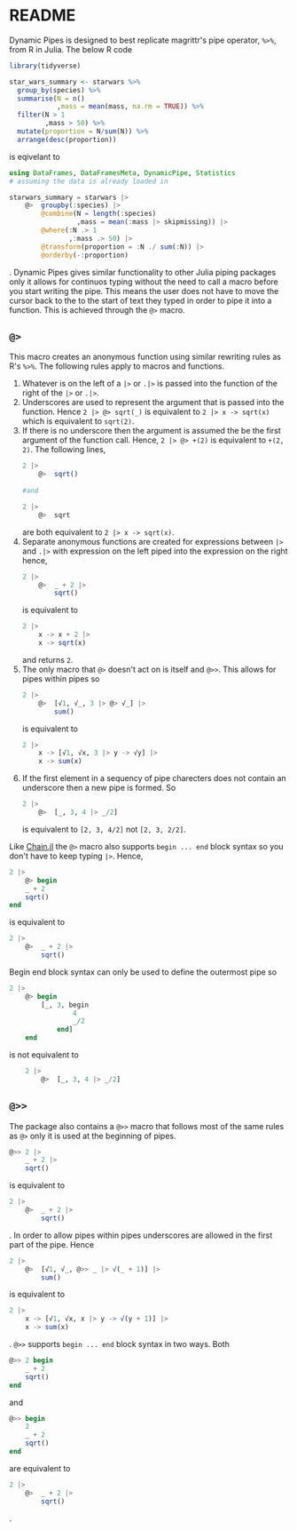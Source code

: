 # README
 
Dynamic Pipes is designed to best replicate magrittr's pipe operator, `%>%`, from R in Julia. The below R code
```R
library(tidyverse)

star_wars_summary <- starwars %>%
  group_by(species) %>%
  summarise(N = n()
            ,mass = mean(mass, na.rm = TRUE)) %>%
  filter(N > 1
         ,mass > 50) %>% 
  mutate(proportion = N/sum(N)) %>% 
  arrange(desc(proportion))
```
is eqivelant to 
```julia
using DataFrames, DataFramesMeta, DynamicPipe, Statistics
# assuming the data is already loaded in

starwars_summary = starwars |>
    @>  groupby(:species) |>
        @combine(N = length(:species)
                 ,mass = mean(:mass |> skipmissing)) |>
        @where(:N .> 1
               ,:mass .> 50) |>
        @transform(proportion = :N ./ sum(:N)) |>
        @orderby(-:proportion)
```

. Dynamic Pipes gives similar functionality to other Julia piping packages only it allows for continuos typing without the need to call a macro before you start writing the pipe. This means the user does not have to move the cursor back to the to the start of text they typed in order to pipe it into a function. This is achieved through the `@>` macro. 

## `@>` 
This macro creates an anonymous function using similar rewriting rules as R's `%>%`. The following rules apply to macros and functions. 
1. Whatever is on the left of a `|>` or `.|>` is passed into the function of the right of the `|>` or `.|>`.
1. Underscores are used to represent the argument that is passed into the function. Hence `2 |> @> sqrt(_)` is equivalent to `2 |> x -> sqrt(x)` which is equivalent to `sqrt(2)`.
2. If there is no underscore then the argument is assumed the be the first argument of the function call. Hence, `2 |> @> +(2)` is equivalent to `+(2, 2)`. The following lines,
    ```julia
    2 |> 
        @>  sqrt()
        
    #and
    
    2 |>
        @>  sqrt 
    ```
    are both equivalent to `2 |> x -> sqrt(x)`.
3. Separate anonymous functions are created for expressions between `|>` and `.|>` with expression on the left piped into the expression on the right hence,
    ```julia
    2 |>
        @>  _ + 2 |>
            sqrt()
    ```
    is equivalent to 
    ```julia 
    2 |>
        x -> x + 2 |>
        x -> sqrt(x)
    ```
    and returns `2`.
4. The only macro that `@>` doesn't act on is itself and `@>>`. This allows for pipes within pipes so
    ```julia
    2 |>
        @>  [√1, √_, 3 |> @> √_] |>
            sum()
    ```
    is equivalent to 
    ```julia
    2 |>
        x -> [√1, √x, 3 |> y -> √y] |>
        x -> sum(x)
    ```
5. If the first element in a sequency of pipe charecters does not contain an underscore then a new pipe is formed. So
    ```julia
    2 |>
        @>  [_, 3, 4 |> _/2]
    ```
    is equivalent to `[2, 3, 4/2]` not `[2, 3, 2/2]`.
    
Like [Chain.jl](https://github.com/jkrumbiegel/Chain.jl) the `@>` macro also supports `begin ... end` block syntax so you don't have to keep typing `|>`. Hence,
```julia
2 |> 
    @> begin
    _ + 2
    sqrt()
end
```
is equivalent to 
```julia
2 |> 
    @>  _ + 2 |>
        sqrt()
```
Begin end block syntax can only be used to define the outermost pipe so 
```julia
2 |>
    @> begin
        [_, 3, begin 
                4 
                _/2
            end]
    end
```
is not equivalent to  
```julia
    2 |>
        @>  [_, 3, 4 |> _/2]
```
## `@>>`
The package also contains a `@>>` macro that follows most of the same rules as `@>` only it is used at the beginning of pipes.
```julia
@>> 2 |>
    _ + 2 |>
    sqrt()
```
is equivalent to 
```julia
2 |> 
    @>  _ + 2 |>
        sqrt()
```
. In order to allow pipes within pipes underscores are allowed in the first part of the pipe. Hence 
```julia 
2 |>
    @>  [√1, √_, @>> _ |> √(_ + 1)] |>
        sum()
``` 
is equivalent to 
```julia
2 |>
    x -> [√1, √x, x |> y -> √(y + 1)] |>
    x -> sum(x)
```
. `@>>` supports `begin ... end` block syntax in two ways. Both 
```julia 
@>> 2 begin
    _ + 2 
    sqrt()
end
```
and 
```julia
@>> begin
    2
    _ + 2 
    sqrt()
end
```
are equivalent to 
```julia 
2 |>
    @>  _ + 2 |>
        sqrt()
```
.